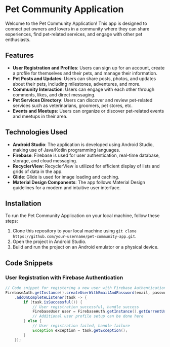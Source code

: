 # Pet Community Application

Welcome to the Pet Community Application! This app is designed to connect pet owners and lovers in a community where they can share experiences, find pet-related services, and engage with other pet enthusiasts.

## Features

- **User Registration and Profiles**: Users can sign up for an account, create a profile for themselves and their pets, and manage their information.
- **Pet Posts and Updates**: Users can share posts, photos, and updates about their pets, including milestones, adventures, and more.
- **Community Interaction**: Users can engage with each other through comments, likes, and direct messaging.
- **Pet Services Directory**: Users can discover and review pet-related services such as veterinarians, groomers, pet stores, etc.
- **Events and Meetups**: Users can organize or discover pet-related events and meetups in their area.

## Technologies Used

- **Android Studio**: The application is developed using Android Studio, making use of Java/Kotlin programming languages.
- **Firebase**: Firebase is used for user authentication, real-time database, storage, and cloud messaging.
- **RecyclerView**: RecyclerView is utilized for efficient display of lists and grids of data in the app.
- **Glide**: Glide is used for image loading and caching.
- **Material Design Components**: The app follows Material Design guidelines for a modern and intuitive user interface.

## Installation

To run the Pet Community Application on your local machine, follow these steps:

1. Clone this repository to your local machine using `git clone https://github.com/your-username/pet-community-app.git`.
2. Open the project in Android Studio.
3. Build and run the project on an Android emulator or a physical device.

## Code Snippets

### User Registration with Firebase Authentication

```java
// Code snippet for registering a new user with Firebase Authentication
FirebaseAuth.getInstance().createUserWithEmailAndPassword(email, password)
    .addOnCompleteListener(task -> {
        if (task.isSuccessful()) {
            // User registration successful, handle success
            FirebaseUser user = FirebaseAuth.getInstance().getCurrentUser();
            // Additional user profile setup can be done here
        } else {
            // User registration failed, handle failure
            Exception exception = task.getException();
        }
    });
